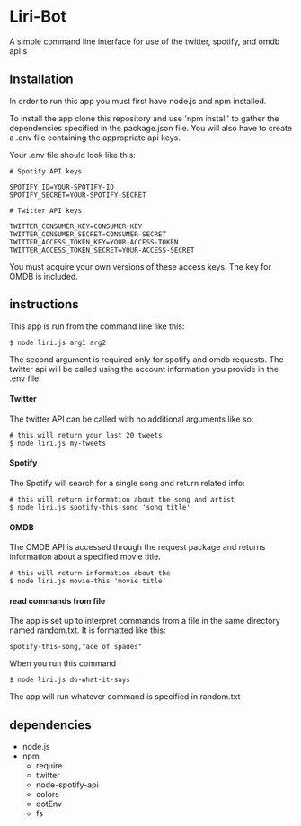 # Liri-Bot

A simple command line interface for use of the twitter, spotify, and omdb api's

## Installation

In order to run this app you must first have node.js and npm installed.

To install the app clone this repository and use 'npm install' to gather the dependencies specified in the package.json file. You will also have to create a .env file containing the appropriate api keys.

Your .env file should look like this:

    # Spotify API keys
    
    SPOTIFY_ID=YOUR-SPOTIFY-ID
    SPOTIFY_SECRET=YOUR-SPOTIFY-SECRET
    
    # Twitter API keys
    
    TWITTER_CONSUMER_KEY=CONSUMER-KEY
    TWITTER_CONSUMER_SECRET=CONSUMER-SECRET
    TWITTER_ACCESS_TOKEN_KEY=YOUR-ACCESS-TOKEN
    TWITTER_ACCESS_TOKEN_SECRET=YOUR-ACCESS-SECRET
    
You must acquire your own versions of these access keys. The key for OMDB is included.

## instructions

This app is run from the command line like this:
    
    $ node liri.js arg1 arg2
   
The second argument is required only for spotify and omdb requests. The twitter api will be called using the account information you provide in the .env file.

#### Twitter

The twitter API can be called with no additional arguments like so:
    
    # this will return your last 20 tweets
    $ node liri.js my-tweets
    
#### Spotify

The Spotify will search for a single song and return related info:
    
    # this will return information about the song and artist
    $ node liri.js spotify-this-song 'song title'
    
#### OMDB

The OMDB API is accessed through the request package and returns information about a specified movie title.
    
    # this will return information about the
    $ node liri.js movie-this 'movie title'
    
#### read commands from file

The app is set up to interpret commands from a file in the same directory named random.txt. It is formatted like this:

    spotify-this-song,"ace of spades"

When you run this command

    $ node liri.js do-what-it-says
    
The app will run whatever command is specified in random.txt

## dependencies

- node.js
- npm
    - require
    - twitter
    - node-spotify-api
    - colors
    - dotEnv
    - fs
